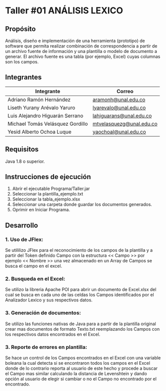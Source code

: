 # Taller #01 ANÁLISIS LEXICO

## Propósito

Análisis, diseño e implementación de una herramienta (prototipo) de software que permita realizar combinación de correspondencia a partir de un archivo fuente de información y una plantilla o modelo de documento a generar. El archivo fuente es una tabla (por ejemplo, Excel) cuyas columnas son los campos.

## Integrantes

|       Integrante      |                 Correo                       |
|-----------------------|-----------------------------------------------|
| Adriano Ramón Hernández|  <aramonh@unal.edu.co> |
| Liseth Yurany Arévalo Yaruro   |   <lyarevalo@unal.edu.co>  |
| Luis Alejandro Higuarán Serrano      |    <lahiguarans@unal.edu.co>    |
| Michael Tomás Velásquez Gordillo      |   <mtvelasquezg@unal.edu.co>     |
| Yesid Alberto Ochoa Luque      |    <yaochoal@unal.edu.co>     |

## Requisitos
Java 1.8 o superior.

## Instrucciones de ejecución
1. Abrir el ejecutable Programa/Taller.jar
2. Seleccionar la plantilla_ejemplo.txt
3. Seleccionar la tabla_ejemplo.xlsx
4. Seleccionar una carpeta donde guardar los documentos generados.
5. Oprimir en Iniciar Programa.


## Desarrollo

### 1. Uso de JFlex:
Se utililizo JFlex para el reconocimiento de los campos de la plantilla y a partir del Token definido Campo con la estructura << Campo >> por ejemplo << Nombre >> una vez almacenado en un Array de Campos se busca el campo en el excel.
### 2. Busqueda en el Excel:
Se utilizo la libreria Apache POI para abrir un documento de Excel.xlsx del cual se busca en cada uno de las celdas los Campos identificados por el Analizador Lexico y sus respectivos datos.
### 3. Generación de documentos:
Se utilizo las funciones nativas de Java para a partir de la plantilla original crear mas documentos de formato Texto.txt reemplazando los Campos con los respectivos datos encontrados en el Excel.
### 3. Reporte de errores en plantilla:
Se hace un control de los Campos encontrados en el Excel con una variable boleana la cual detecta si se encontraron todos los campos en el Excel donde de lo contrario reporta al usuario de este hecho y procede a buscar el Campo mas similar calculando la distancia de Levenshtein y dando opción al usuario de elegir si cambiar o no el Campo no encontrado por el encontrado.